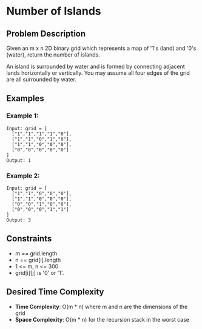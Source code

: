 # Number of Islands

## Problem Description

Given an m x n 2D binary grid which represents a map of '1's (land) and '0's (water), return the number of islands.

An island is surrounded by water and is formed by connecting adjacent lands horizontally or vertically. You may assume all four edges of the grid are all surrounded by water.

## Examples

### Example 1:

```
Input: grid = [
  ["1","1","1","1","0"],
  ["1","1","0","1","0"],
  ["1","1","0","0","0"],
  ["0","0","0","0","0"]
]
Output: 1
```

### Example 2:

```
Input: grid = [
  ["1","1","0","0","0"],
  ["1","1","0","0","0"],
  ["0","0","1","0","0"],
  ["0","0","0","1","1"]
]
Output: 3
```

## Constraints

- m == grid.length
- n == grid[i].length
- 1 <= m, n <= 300
- grid[i][j] is '0' or '1'.

## Desired Time Complexity

- **Time Complexity**: O(m \* n) where m and n are the dimensions of the grid
- **Space Complexity**: O(m \* n) for the recursion stack in the worst case
